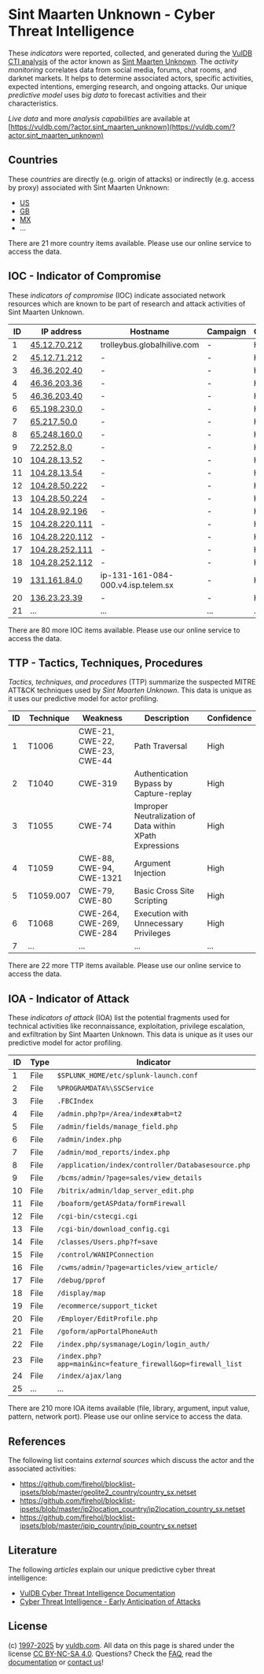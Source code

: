# Sint Maarten Unknown - Cyber Threat Intelligence

These _indicators_ were reported, collected, and generated during the [VulDB CTI analysis](https://vuldb.com/?kb.cti) of the actor known as [Sint Maarten Unknown](https://vuldb.com/?actor.sint_maarten_unknown). The _activity monitoring_ correlates data from social media, forums, chat rooms, and darknet markets. It helps to determine associated actors, specific activities, expected intentions, emerging research, and ongoing attacks. Our unique _predictive model_ uses _big data_ to forecast activities and their characteristics.

_Live data_ and more _analysis capabilities_ are available at [https://vuldb.com/?actor.sint_maarten_unknown](https://vuldb.com/?actor.sint_maarten_unknown)

## Countries

These _countries_ are directly (e.g. origin of attacks) or indirectly (e.g. access by proxy) associated with Sint Maarten Unknown:

* [US](https://vuldb.com/?country.us)
* [GB](https://vuldb.com/?country.gb)
* [MX](https://vuldb.com/?country.mx)
* ...

There are 21 more country items available. Please use our online service to access the data.

## IOC - Indicator of Compromise

These _indicators of compromise_ (IOC) indicate associated network resources which are known to be part of research and attack activities of Sint Maarten Unknown.

ID | IP address | Hostname | Campaign | Confidence
-- | ---------- | -------- | -------- | ----------
1 | [45.12.70.212](https://vuldb.com/?ip.45.12.70.212) | trolleybus.globalhilive.com | - | High
2 | [45.12.71.212](https://vuldb.com/?ip.45.12.71.212) | - | - | High
3 | [46.36.202.40](https://vuldb.com/?ip.46.36.202.40) | - | - | High
4 | [46.36.203.36](https://vuldb.com/?ip.46.36.203.36) | - | - | High
5 | [46.36.203.40](https://vuldb.com/?ip.46.36.203.40) | - | - | High
6 | [65.198.230.0](https://vuldb.com/?ip.65.198.230.0) | - | - | High
7 | [65.217.50.0](https://vuldb.com/?ip.65.217.50.0) | - | - | High
8 | [65.248.160.0](https://vuldb.com/?ip.65.248.160.0) | - | - | High
9 | [72.252.8.0](https://vuldb.com/?ip.72.252.8.0) | - | - | High
10 | [104.28.13.52](https://vuldb.com/?ip.104.28.13.52) | - | - | High
11 | [104.28.13.54](https://vuldb.com/?ip.104.28.13.54) | - | - | High
12 | [104.28.50.222](https://vuldb.com/?ip.104.28.50.222) | - | - | High
13 | [104.28.50.224](https://vuldb.com/?ip.104.28.50.224) | - | - | High
14 | [104.28.92.196](https://vuldb.com/?ip.104.28.92.196) | - | - | High
15 | [104.28.220.111](https://vuldb.com/?ip.104.28.220.111) | - | - | High
16 | [104.28.220.112](https://vuldb.com/?ip.104.28.220.112) | - | - | High
17 | [104.28.252.111](https://vuldb.com/?ip.104.28.252.111) | - | - | High
18 | [104.28.252.112](https://vuldb.com/?ip.104.28.252.112) | - | - | High
19 | [131.161.84.0](https://vuldb.com/?ip.131.161.84.0) | ip-131-161-084-000.v4.isp.telem.sx | - | High
20 | [136.23.23.39](https://vuldb.com/?ip.136.23.23.39) | - | - | High
21 | ... | ... | ... | ...

There are 80 more IOC items available. Please use our online service to access the data.

## TTP - Tactics, Techniques, Procedures

_Tactics, techniques, and procedures_ (TTP) summarize the suspected MITRE ATT&CK techniques used by _Sint Maarten Unknown_. This data is unique as it uses our predictive model for actor profiling.

ID | Technique | Weakness | Description | Confidence
-- | --------- | -------- | ----------- | ----------
1 | T1006 | CWE-21, CWE-22, CWE-23, CWE-44 | Path Traversal | High
2 | T1040 | CWE-319 | Authentication Bypass by Capture-replay | High
3 | T1055 | CWE-74 | Improper Neutralization of Data within XPath Expressions | High
4 | T1059 | CWE-88, CWE-94, CWE-1321 | Argument Injection | High
5 | T1059.007 | CWE-79, CWE-80 | Basic Cross Site Scripting | High
6 | T1068 | CWE-264, CWE-269, CWE-284 | Execution with Unnecessary Privileges | High
7 | ... | ... | ... | ...

There are 22 more TTP items available. Please use our online service to access the data.

## IOA - Indicator of Attack

These _indicators of attack_ (IOA) list the potential fragments used for technical activities like reconnaissance, exploitation, privilege escalation, and exfiltration by Sint Maarten Unknown. This data is unique as it uses our predictive model for actor profiling.

ID | Type | Indicator | Confidence
-- | ---- | --------- | ----------
1 | File | `$SPLUNK_HOME/etc/splunk-launch.conf` | High
2 | File | `%PROGRAMDATA%\SSCService` | High
3 | File | `.FBCIndex` | Medium
4 | File | `/admin.php?p=/Area/index#tab=t2` | High
5 | File | `/admin/fields/manage_field.php` | High
6 | File | `/admin/index.php` | High
7 | File | `/admin/mod_reports/index.php` | High
8 | File | `/application/index/controller/Databasesource.php` | High
9 | File | `/bcms/admin/?page=sales/view_details` | High
10 | File | `/bitrix/admin/ldap_server_edit.php` | High
11 | File | `/boaform/getASPdata/formFirewall` | High
12 | File | `/cgi-bin/cstecgi.cgi` | High
13 | File | `/cgi-bin/download_config.cgi` | High
14 | File | `/classes/Users.php?f=save` | High
15 | File | `/control/WANIPConnection` | High
16 | File | `/cwms/admin/?page=articles/view_article/` | High
17 | File | `/debug/pprof` | Medium
18 | File | `/display/map` | Medium
19 | File | `/ecommerce/support_ticket` | High
20 | File | `/Employer/EditProfile.php` | High
21 | File | `/goform/apPortalPhoneAuth` | High
22 | File | `/index.php/sysmanage/Login/login_auth/` | High
23 | File | `/index.php?app=main&inc=feature_firewall&op=firewall_list` | High
24 | File | `/index/ajax/lang` | High
25 | ... | ... | ...

There are 210 more IOA items available (file, library, argument, input value, pattern, network port). Please use our online service to access the data.

## References

The following list contains _external sources_ which discuss the actor and the associated activities:

* https://github.com/firehol/blocklist-ipsets/blob/master/geolite2_country/country_sx.netset
* https://github.com/firehol/blocklist-ipsets/blob/master/ip2location_country/ip2location_country_sx.netset
* https://github.com/firehol/blocklist-ipsets/blob/master/ipip_country/ipip_country_sx.netset

## Literature

The following _articles_ explain our unique predictive cyber threat intelligence:

* [VulDB Cyber Threat Intelligence Documentation](https://vuldb.com/?kb.cti)
* [Cyber Threat Intelligence - Early Anticipation of Attacks](https://www.scip.ch/en/?labs.20201022)

## License

(c) [1997-2025](https://vuldb.com/?kb.changelog) by [vuldb.com](https://vuldb.com/?kb.about). All data on this page is shared under the license [CC BY-NC-SA 4.0](https://creativecommons.org/licenses/by-nc-sa/4.0/). Questions? Check the [FAQ](https://vuldb.com/?kb.faq), read the [documentation](https://vuldb.com/?kb) or [contact us](https://vuldb.com/?contact)!
